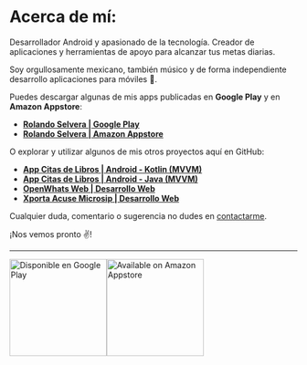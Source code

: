 # Acerca de mí:

Desarrollador Android y apasionado de la tecnología. Creador de aplicaciones y herramientas de apoyo para alcanzar tus metas diarias. 

Soy orgullosamente mexicano, también músico y de forma independiente desarrollo aplicaciones para móviles 📱.

Puedes descargar algunas de mis apps publicadas en **Google Play** y en **Amazon Appstore**:

* **[Rolando Selvera | Google Play](https://play.google.com/store/apps/dev?id=7110481755554397068)**
* **[Rolando Selvera | Amazon Appstore](https://www.amazon.com/s?i=mobile-apps&rh=p_4%3ARolando+Selvera&language=es&search-type=ss)**

O explorar y utilizar algunos de mis otros proyectos aquí en GitHub:

* **[App Citas de Libros | Android - Kotlin (MVVM)](https://github.com/RolandoSelvera/Example_MVVM_Kotlin)**
* **[App Citas de Libros | Android - Java (MVVM)](https://github.com/RolandoSelvera/Example_MVVM_Java)**
* **[OpenWhats Web | Desarrollo Web](https://rolandoselvera.github.io/openwhats/openwhats)**
* **[Xporta Acuse Microsip | Desarrollo Web](https://rolandoselvera.github.io/)**

Cualquier duda, comentario o sugerencia no dudes en [contactarme](mailto:rolando.selvera3@gmail.com). 

¡Nos vemos pronto ✌!

---

<a href='https://play.google.com/store/apps/dev?id=7110481755554397068&pcampaignid=pcampaignidMKT-Other-global-all-co-prtnr-py-PartBadge-Mar2515-1'><img alt='Disponible en Google Play' src='https://play.google.com/intl/en_us/badges/static/images/badges/es-419_badge_web_generic.png' width="170"/></a><a href='https://www.amazon.com/s?i=mobile-apps&rh=p_4%3ARolando+Selvera&language=es&search-type=ss'><img alt='Available on Amazon Appstore' src='https://www.pngkit.com/png/full/197-1974924_amazon-app-store-icon-available-on-amazon-appstore.png' width="170"/></a>

